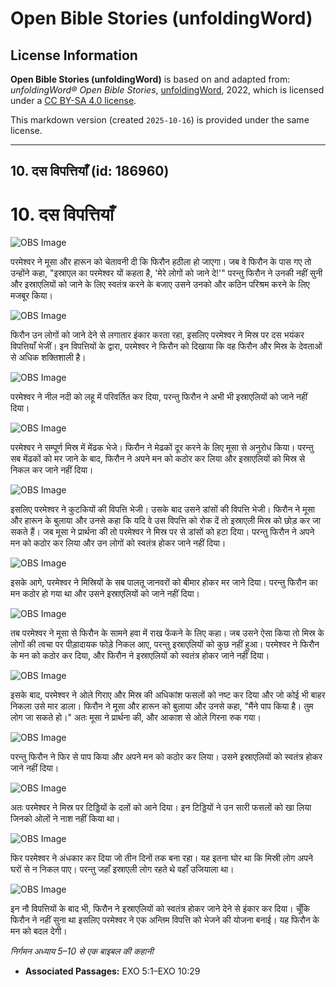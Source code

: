 # Open Bible Stories (unfoldingWord)

## License Information

**Open Bible Stories (unfoldingWord)** is based on and adapted from: _unfoldingWord® Open Bible Stories_, [unfoldingWord](https://unfoldingword.org/utw), 2022, which is licensed under a [CC BY-SA 4.0 license](https://creativecommons.org/licenses/by-sa/4.0/legalcode.en).

This markdown version (created `2025-10-16`) is provided under the same license.



--------------------------------

## 10. दस विपत्तियाँ (id: 186960)

10\. दस विपत्तियाँ
==================

![OBS Image](https://cdn.aquifer.bible/aquifer-content/resources/UWOBS/jpg/360px/obs-en-10-01.jpg)

परमेश्वर ने मूसा और हारून को चेतावनी दी कि फिरौन हठीला हो जाएगा। जब वे फिरौन के पास गए तो उन्होंने कहा, "इस्राएल का परमेश्वर यों कहता है, 'मेरे लोगों को जाने दे!'" परन्तु फिरौन ने उनकी नहीं सुनी और इस्राएलियों को जाने के लिए स्वतंत्र करने के बजाए उसने उनको और कठिन परिश्रम करने के लिए मजबूर किया।

![OBS Image](https://cdn.aquifer.bible/aquifer-content/resources/UWOBS/jpg/360px/obs-en-10-02.jpg)

फिरौन उन लोगों को जाने देने से लगातार इंकार करता रहा, इसलिए परमेश्वर ने मिस्र पर दस भयंकर विपत्तियाँ भेजीं। इन विपत्तियों के द्वारा, परमेश्वर ने फिरौन को दिखाया कि वह फिरौन और मिस्र के देवताओं से अधिक शक्तिशाली है।

![OBS Image](https://cdn.aquifer.bible/aquifer-content/resources/UWOBS/jpg/360px/obs-en-10-03.jpg)

परमेश्वर ने नील नदी को लहू में परिवर्तित कर दिया, परन्तु फिरौन ने अभी भी इस्राएलियों को जाने नहीं दिया।

![OBS Image](https://cdn.aquifer.bible/aquifer-content/resources/UWOBS/jpg/360px/obs-en-10-04.jpg)

परमेश्वर ने सम्पूर्ण मिस्र में मेंढक भेजे। फिरौन ने मेढकों दूर करने के लिए मूसा से अनुरोध किया। परन्तु सब मेंढकों को मर जाने के बाद, फिरौन ने अपने मन को कठोर कर लिया और इस्राएलियों को मिस्र से निकल कर जाने नहीं दिया।

![OBS Image](https://cdn.aquifer.bible/aquifer-content/resources/UWOBS/jpg/360px/obs-en-10-05.jpg)

इसलिए परमेश्वर ने कुटकियों की विपत्ति भेजी। उसके बाद उसने डांसों की विपत्ति भेजी। फिरौन ने मूसा और हारून के बुलाया और उनसे कहा कि यदि वे उस विपत्ति को रोक दें तो इस्राएली मिस्र को छोड़ कर जा सकते हैं। जब मूसा ने प्रार्थना की तो परमेश्वर ने मिस्र पर से डांसों को हटा दिया। परन्तु फिरौन ने अपने मन को कठोर कर लिया और उन लोगों को स्वतंत्र होकर जाने नहीं दिया।

![OBS Image](https://cdn.aquifer.bible/aquifer-content/resources/UWOBS/jpg/360px/obs-en-10-06.jpg)

इसके आगे, परमेश्वर ने मिस्रियों के सब पालतू जानवरों को बीमार होकर मर जाने दिया। परन्तु फिरौन का मन कठोर हो गया था और उसने इस्राएलियों को जाने नहीं दिया।

![OBS Image](https://cdn.aquifer.bible/aquifer-content/resources/UWOBS/jpg/360px/obs-en-10-07.jpg)

तब परमेश्वर ने मूसा से फिरौन के सामने हवा में राख फेंकने के लिए कहा। जब उसने ऐसा किया तो मिस्र के लोगों की त्वचा पर पीड़ादायक फोड़े निकल आए, परन्तु इस्राएलियों को कुछ नहीं हुआ। परमेश्वर ने फिरौन के मन को कठोर कर दिया, और फिरौन ने इस्राएलियों को स्वतंत्र होकर जाने नहीं दिया।

![OBS Image](https://cdn.aquifer.bible/aquifer-content/resources/UWOBS/jpg/360px/obs-en-10-08.jpg)

इसके बाद, परमेश्वर ने ओले गिराए और मिस्र की अधिकांश फसलों को नष्ट कर दिया और जो कोई भी बाहर निकला उसे मार डाला। फिरौन ने मूसा और हारून को बुलाया और उनसे कहा, "मैंने पाप किया है। तुम लोग जा सकते हो।" अतः मूसा ने प्रार्थना की, और आकाश से ओले गिरना रुक गया।

![OBS Image](https://cdn.aquifer.bible/aquifer-content/resources/UWOBS/jpg/360px/obs-en-10-09.jpg)

परन्तु फिरौन ने फिर से पाप किया और अपने मन को कठोर कर लिया। उसने इस्राएलियों को स्वतंत्र होकर जाने नहीं दिया।

![OBS Image](https://cdn.aquifer.bible/aquifer-content/resources/UWOBS/jpg/360px/obs-en-10-10.jpg)

अतः परमेश्वर ने मिस्र पर टिड्डियों के दलों को आने दिया। इन टिड्डियों ने उन सारी फसलों को खा लिया जिनको ओलों ने नाश नहीं किया था।

![OBS Image](https://cdn.aquifer.bible/aquifer-content/resources/UWOBS/jpg/360px/obs-en-10-11.jpg)

फिर परमेश्वर ने अंधकार कर दिया जो तीन दिनों तक बना रहा। यह इतना घोर था कि मिस्री लोग अपने घरों से न निकल पाए। परन्तु जहाँ इस्राएली लोग रहते थे वहाँ उजियाला था।

![OBS Image](https://cdn.aquifer.bible/aquifer-content/resources/UWOBS/jpg/360px/obs-en-10-12.jpg)

इन नौ विपत्तियों के बाद भी, फिरौन ने इस्राएलियों को स्वतंत्र होकर जाने देने से इंकार कर दिया। चूँकि फिरौन ने नहीं सुना था इसलिए परमेश्वर ने एक अन्तिम विपत्ति को भेजने की योजना बनाई। यह फिरौन के मन को बदल देगी।

*निर्गमन अध्याय 5–10 से एक बाइबल की कहानी*

* **Associated Passages:** EXO 5:1–EXO 10:29


